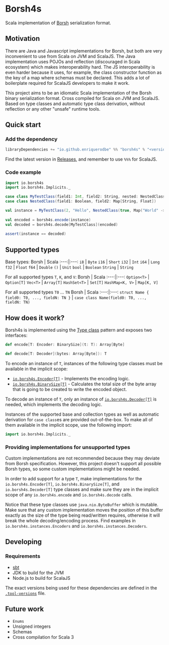 # Borsh4s
Scala implementation of [Borsh](https://borsh.io/) serialization format.

## Motivation
There are Java and Javascript implementations for Borsh, but both are very inconvenient to use from Scala on JVM and ScalaJS. The Java implementation uses POJOs and reflection (discouraged in Scala ecosystem) which makes interoperability hard. The JS interoperability is even harder because it uses, for example, the class constructor function as the key of a map where schemas must be declared. This adds a lot of boilerplate required for ScalaJS developers to make it work.

This project aims to be an idiomatic Scala implementation of the Borsh binary serialization format. Cross compiled for Scala on JVM and ScalaJS. Based on type classes and automatic type class derivation, without reflection or any other "unsafe" runtime tools.

## Quick start

### Add the dependency

```scala
libraryDependencies += "io.github.enriquerodbe" %% "borsh4s" % "<version>"
```

Find the latest version in [Releases](https://github.com/enriquerodbe/borsh4s/releases), and remember to use
`%%%` for ScalaJS.

### Code example

```scala
import io.borsh4s
import io.borsh4s.Implicits._

case class MyTestClass(field1: Int, field2: String, nested: NestedClass)
case class NestedClass(field1: Boolean, field2: Map[String, Float])

val instance = MyTestClass(2, "Hello", NestedClass(true, Map("World" -> 1.5f)))
    
val encoded = borsh4s.encode(instance)
val decoded = borsh4s.decode[MyTestClass](encoded)
    
assert(instance == decoded)
```

## Supported types

Base types:
Borsh | Scala
:---:|:---:
`i8` | `Byte`
`i16` | `Short`
`i32` | `Int`
`i64` | `Long`
`f32` | `Float`
`f64` | `Double`
`()` | `Unit`
`bool` | `Boolean`
`String` | `String`


For all supported types `T`, `K`, and `V`:
Borsh | Scala
:---:|:---:
`Option<T>` | `Option[T]`
`Vec<T>` | `Array[T]`
`HashSet<T>` | `Set[T]`
`HashMap<K, V>` | `Map[K, V]`

For all supported types `T0` ... `TN`
Borsh | Scala
:---:|:---:
`struct Name { field0: T0, ..., fieldN: TN }` | `case class Name(field0: T0, ..., fieldN: TN)`

## How does it work?

Borsh4s is implemented using the [Type class](https://en.wikipedia.org/wiki/Type_class) pattern and exposes two interfaces:

```scala
def encode[T: Encoder: BinarySize](t: T): Array[Byte]

def decode[T: Decoder](bytes: Array[Byte]): T
```

To encode an instance of `T`, instances of the following type classes must be available in the implicit scope:
- [`io.borsh4s.Encoder[T]`](src/main/scala/io/borsh4s/Encoder.scala) - Implements the encoding logic.
- [`io.borsh4s.BinarySize[T]`](src/main/scala/io/borsh4s/BinarySize.scala) - Calculates the total size of the byte array that is going to be created to write the encoded object.

To decode an instance of `T`, only an instance of [`io.borsh4s.Decoder[T]`](src/main/scala/io/borsh4s/Decoder.scala) is needed, which implements the decoding logic.

Instances of the supported base and collection types as well as automatic derivation for `case class`es are provided out-of-the-box. To make all of them available in the implicit scope, use the following import:

```scala
import io.borsh4s.Implicits._
```

### Providing implementations for unsupported types

Custom implementations are not recommended because they may deviate from Borsh
specification. However, this project doesn't support all possible Borsh types,
so some custom implementations might be needed.

In order to add support for a type `T`, make implementations for the
`io.borsh4s.Encoder[T]`, `io.borsh4s.BinarySize[T]`, and `io.borsh4s.Decoder[T]` type classes and make sure
they are in the implicit scope of any `io.borsh4s.encode` and
`io.borsh4s.decode` calls.

Notice that these type classes use `java.nio.ByteBuffer` which is mutable. Make
sure that any custom implementation moves the position of this buffer exactly
as the size of the type being read/written requires, otherwise it will break the
whole decoding/encoding process. Find examples in `io.borsh4s.instances.Encoders`
and `io.borsh4s.instances.Decoders`.

## Developing

### Requirements

- [sbt](https://www.scala-sbt.org/)
- JDK to build for the JVM
- Node.js to build for ScalaJS

The exact versions being used for these dependencies are defined in the
[`.tool-versions`](.tool-versions) file.

## Future work

- `Enums`
- Unsigned integers
- Schemas
- Cross compilation for Scala 3
